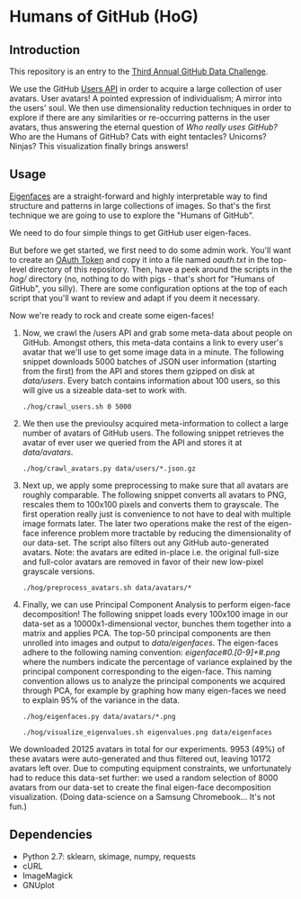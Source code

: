 # Humans of GitHub (HoG)

## Introduction

This repository is an entry to the [Third Annual GitHub Data
Challenge](https://github.com/blog/1864-third-annual-github-data-challenge).

We use the GitHub [Users API](https://developer.github.com/v3/users/) in order
to acquire a large collection of user avatars. User avatars! A pointed
expression of individualism; A mirror into the users' soul. We then use
dimensionality reduction techniques in order to explore if there are any
similarities or re-occurring patterns in the user avatars, thus answering the
eternal question of *Who really uses GitHub?* Who are the Humans of GitHub? Cats
with eight tentacles?  Unicorns? Ninjas? This visualization finally brings
answers!

## Usage

[Eigenfaces](http://jeremykun.com/2011/07/27/eigenfaces/) are a straight-forward
and highly interpretable way to find structure and patterns in large collections
of images.  So that's the first technique we are going to use to explore the
"Humans of GitHub".

We need to do four simple things to get GitHub user eigen-faces.

But before we get started, we first need to do some admin work. You'll want to
create an [OAuth
Token](https://help.github.com/articles/creating-an-access-token-for-command-line-use)
and copy it into a file named *oauth.txt* in the top-level directory of this
repository. Then, have a peek around the scripts in the *hog/* directory (no,
nothing to do with pigs - that's short for "Humans of GitHub", you silly).
There are some configuration options at the top of each script that you'll want
to review and adapt if you deem it necessary.

Now we're ready to rock and create some eigen-faces!

1. Now, we crawl the /users API and grab some meta-data about people on
   GitHub. Amongst others, this meta-data contains a link to every user's avatar
   that we'll use to get some image data in a minute. The following snippet
   downloads 5000 batches of JSON user information (starting from the first)
   from the API and stores them gzipped on disk at *data/users*. Every batch
   contains information about 100 users, so this will give us a sizeable
   data-set to work with.

    `./hog/crawl_users.sh 0 5000`

2. We then use the previoulsy acquired meta-information to collect a large
   number of avatars of GitHub users. The following snippet retrieves the avatar
   of ever user we queried from the API and stores it at *data/avatars*.

    `./hog/crawl_avatars.py data/users/*.json.gz`

3. Next up, we apply some preprocessing to make sure that all avatars are roughly
   comparable. The following snippet converts all avatars to PNG, rescales them
   to 100x100 pixels and converts them to grayscale. The first operation really
   just is convenience to not have to deal with multiple image formats later.
   The later two operations make the rest of the eigen-face inference problem
   more tractable by reducing the dimensionality of our data-set. The script
   also filters out any GitHub auto-generated avatars. Note: the avatars are
   edited in-place i.e. the original full-size and full-color avatars are
   removed in favor of their new low-pixel grayscale versions.

    `./hog/preprocess_avatars.sh data/avatars/*`

4. Finally, we can use Principal Component Analysis to perform eigen-face
   decomposition! The following snippet loads every 100x100 image in our
   data-set as a 10000x1-dimensional vector, bunches them together into a matrix
   and applies PCA. The top-50 principal components are then unrolled into
   images and output to *data/eigenfaces*. The eigen-faces adhere to the
   following naming convention: *eigenface#0.[0-9]+#.png* where the numbers
   indicate the percentage of variance explained by the principal component
   corresponding to the eigen-face. This naming convention allows us to analyze
   the principal components we acquired through PCA, for example by graphing how
   many eigen-faces we need to explain 95% of the variance in the data.

    `./hog/eigenfaces.py data/avatars/*.png`

    `./hog/visualize_eigenvalues.sh eigenvalues.png data/eigenfaces`

We downloaded 20125 avatars in total for our experiments. 9953 (49%) of these
avatars were auto-generated and thus filtered out, leaving 10172 avatars left
over. Due to computing equipment constraints, we unfortunately had to reduce
this data-set further: we used a random selection of 8000 avatars from our
data-set to create the final eigen-face decomposition visualization. (Doing
data-science on a Samsung Chromebook... It's not fun.)

## Dependencies

- Python 2.7: sklearn, skimage, numpy, requests
- cURL
- ImageMagick
- GNUplot
